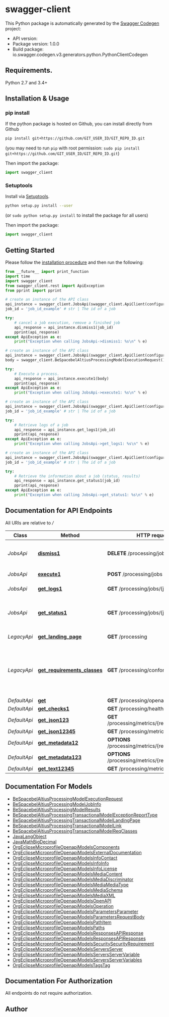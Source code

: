 # swagger-client

This Python package is automatically generated by the [Swagger Codegen](https://github.com/swagger-api/swagger-codegen) project:

- API version: 
- Package version: 1.0.0
- Build package: io.swagger.codegen.v3.generators.python.PythonClientCodegen

## Requirements.

Python 2.7 and 3.4+

## Installation & Usage
### pip install

If the python package is hosted on Github, you can install directly from Github

```sh
pip install git+https://github.com/GIT_USER_ID/GIT_REPO_ID.git
```
(you may need to run `pip` with root permission: `sudo pip install git+https://github.com/GIT_USER_ID/GIT_REPO_ID.git`)

Then import the package:
```python
import swagger_client 
```

### Setuptools

Install via [Setuptools](http://pypi.python.org/pypi/setuptools).

```sh
python setup.py install --user
```
(or `sudo python setup.py install` to install the package for all users)

Then import the package:
```python
import swagger_client
```

## Getting Started

Please follow the [installation procedure](#installation--usage) and then run the following:

```python
from __future__ import print_function
import time
import swagger_client
from swagger_client.rest import ApiException
from pprint import pprint

# create an instance of the API class
api_instance = swagger_client.JobsApi(swagger_client.ApiClient(configuration))
job_id = 'job_id_example' # str | The id of a job

try:
    # cancel a job execution, remove a finished job
    api_response = api_instance.dismiss1(job_id)
    pprint(api_response)
except ApiException as e:
    print("Exception when calling JobsApi->dismiss1: %s\n" % e)

# create an instance of the API class
api_instance = swagger_client.JobsApi(swagger_client.ApiClient(configuration))
body = swagger_client.BeSpacebelAltiusProcessingModelExecutionRequest() # BeSpacebelAltiusProcessingModelExecutionRequest | 

try:
    # Execute a process.
    api_response = api_instance.execute1(body)
    pprint(api_response)
except ApiException as e:
    print("Exception when calling JobsApi->execute1: %s\n" % e)

# create an instance of the API class
api_instance = swagger_client.JobsApi(swagger_client.ApiClient(configuration))
job_id = 'job_id_example' # str | The id of a job

try:
    # Retrieve logs of a job
    api_response = api_instance.get_logs1(job_id)
    pprint(api_response)
except ApiException as e:
    print("Exception when calling JobsApi->get_logs1: %s\n" % e)

# create an instance of the API class
api_instance = swagger_client.JobsApi(swagger_client.ApiClient(configuration))
job_id = 'job_id_example' # str | The id of a job

try:
    # Retrieve the information about a job (status, results)
    api_response = api_instance.get_status1(job_id)
    pprint(api_response)
except ApiException as e:
    print("Exception when calling JobsApi->get_status1: %s\n" % e)
```

## Documentation for API Endpoints

All URIs are relative to */*

Class | Method | HTTP request | Description
------------ | ------------- | ------------- | -------------
*JobsApi* | [**dismiss1**](docs/JobsApi.md#dismiss1) | **DELETE** /processing/jobs/{jobID} | cancel a job execution, remove a finished job
*JobsApi* | [**execute1**](docs/JobsApi.md#execute1) | **POST** /processing/jobs | Execute a process.
*JobsApi* | [**get_logs1**](docs/JobsApi.md#get_logs1) | **GET** /processing/jobs/{jobID}/logs | Retrieve logs of a job
*JobsApi* | [**get_status1**](docs/JobsApi.md#get_status1) | **GET** /processing/jobs/{jobID} | Retrieve the information about a job (status, results)
*LegacyApi* | [**get_landing_page**](docs/LegacyApi.md#get_landing_page) | **GET** /processing | landing page of this API
*LegacyApi* | [**get_requirements_classes**](docs/LegacyApi.md#get_requirements_classes) | **GET** /processing/conformance | information about standards that this API conforms to (optional implementation in ALTIUS)
*DefaultApi* | [**get**](docs/DefaultApi.md#get) | **GET** /processing/openapi | 
*DefaultApi* | [**get_checks1**](docs/DefaultApi.md#get_checks1) | **GET** /processing/health | 
*DefaultApi* | [**get_json123**](docs/DefaultApi.md#get_json123) | **GET** /processing/metrics/{registry}/{metric} | 
*DefaultApi* | [**get_json12345**](docs/DefaultApi.md#get_json12345) | **GET** /processing/metrics | 
*DefaultApi* | [**get_metadata12**](docs/DefaultApi.md#get_metadata12) | **OPTIONS** /processing/metrics/{registry} | 
*DefaultApi* | [**get_metadata123**](docs/DefaultApi.md#get_metadata123) | **OPTIONS** /processing/metrics/{registry}/{metric} | 
*DefaultApi* | [**get_text12345**](docs/DefaultApi.md#get_text12345) | **GET** /processing/metrics/{registry} | 

## Documentation For Models

 - [BeSpacebelAltiusProcessingModelExecutionRequest](docs/BeSpacebelAltiusProcessingModelExecutionRequest.md)
 - [BeSpacebelAltiusProcessingModelJobInfo](docs/BeSpacebelAltiusProcessingModelJobInfo.md)
 - [BeSpacebelAltiusProcessingModelResults](docs/BeSpacebelAltiusProcessingModelResults.md)
 - [BeSpacebelAltiusProcessingTransactionalModelExceptionReportType](docs/BeSpacebelAltiusProcessingTransactionalModelExceptionReportType.md)
 - [BeSpacebelAltiusProcessingTransactionalModelLandingPage](docs/BeSpacebelAltiusProcessingTransactionalModelLandingPage.md)
 - [BeSpacebelAltiusProcessingTransactionalModelLink](docs/BeSpacebelAltiusProcessingTransactionalModelLink.md)
 - [BeSpacebelAltiusProcessingTransactionalModelReqClasses](docs/BeSpacebelAltiusProcessingTransactionalModelReqClasses.md)
 - [JavaLangObject](docs/JavaLangObject.md)
 - [JavaMathBigDecimal](docs/JavaMathBigDecimal.md)
 - [OrgEclipseMicroprofileOpenapiModelsComponents](docs/OrgEclipseMicroprofileOpenapiModelsComponents.md)
 - [OrgEclipseMicroprofileOpenapiModelsExternalDocumentation](docs/OrgEclipseMicroprofileOpenapiModelsExternalDocumentation.md)
 - [OrgEclipseMicroprofileOpenapiModelsInfoContact](docs/OrgEclipseMicroprofileOpenapiModelsInfoContact.md)
 - [OrgEclipseMicroprofileOpenapiModelsInfoInfo](docs/OrgEclipseMicroprofileOpenapiModelsInfoInfo.md)
 - [OrgEclipseMicroprofileOpenapiModelsInfoLicense](docs/OrgEclipseMicroprofileOpenapiModelsInfoLicense.md)
 - [OrgEclipseMicroprofileOpenapiModelsMediaContent](docs/OrgEclipseMicroprofileOpenapiModelsMediaContent.md)
 - [OrgEclipseMicroprofileOpenapiModelsMediaDiscriminator](docs/OrgEclipseMicroprofileOpenapiModelsMediaDiscriminator.md)
 - [OrgEclipseMicroprofileOpenapiModelsMediaMediaType](docs/OrgEclipseMicroprofileOpenapiModelsMediaMediaType.md)
 - [OrgEclipseMicroprofileOpenapiModelsMediaSchema](docs/OrgEclipseMicroprofileOpenapiModelsMediaSchema.md)
 - [OrgEclipseMicroprofileOpenapiModelsMediaXML](docs/OrgEclipseMicroprofileOpenapiModelsMediaXML.md)
 - [OrgEclipseMicroprofileOpenapiModelsOpenAPI](docs/OrgEclipseMicroprofileOpenapiModelsOpenAPI.md)
 - [OrgEclipseMicroprofileOpenapiModelsOperation](docs/OrgEclipseMicroprofileOpenapiModelsOperation.md)
 - [OrgEclipseMicroprofileOpenapiModelsParametersParameter](docs/OrgEclipseMicroprofileOpenapiModelsParametersParameter.md)
 - [OrgEclipseMicroprofileOpenapiModelsParametersRequestBody](docs/OrgEclipseMicroprofileOpenapiModelsParametersRequestBody.md)
 - [OrgEclipseMicroprofileOpenapiModelsPathItem](docs/OrgEclipseMicroprofileOpenapiModelsPathItem.md)
 - [OrgEclipseMicroprofileOpenapiModelsPaths](docs/OrgEclipseMicroprofileOpenapiModelsPaths.md)
 - [OrgEclipseMicroprofileOpenapiModelsResponsesAPIResponse](docs/OrgEclipseMicroprofileOpenapiModelsResponsesAPIResponse.md)
 - [OrgEclipseMicroprofileOpenapiModelsResponsesAPIResponses](docs/OrgEclipseMicroprofileOpenapiModelsResponsesAPIResponses.md)
 - [OrgEclipseMicroprofileOpenapiModelsSecuritySecurityRequirement](docs/OrgEclipseMicroprofileOpenapiModelsSecuritySecurityRequirement.md)
 - [OrgEclipseMicroprofileOpenapiModelsServersServer](docs/OrgEclipseMicroprofileOpenapiModelsServersServer.md)
 - [OrgEclipseMicroprofileOpenapiModelsServersServerVariable](docs/OrgEclipseMicroprofileOpenapiModelsServersServerVariable.md)
 - [OrgEclipseMicroprofileOpenapiModelsServersServerVariables](docs/OrgEclipseMicroprofileOpenapiModelsServersServerVariables.md)
 - [OrgEclipseMicroprofileOpenapiModelsTagsTag](docs/OrgEclipseMicroprofileOpenapiModelsTagsTag.md)

## Documentation For Authorization

 All endpoints do not require authorization.


## Author


